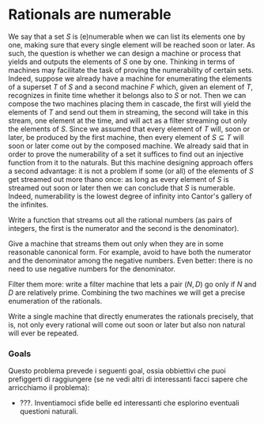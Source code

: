 # Rationals are numerable 

We say that a set $S$ is (e)numerable when we can list its elements one by one, making sure that every single element will be reached soon or later.
As such, the question is whether we can design a machine or process that yields and outputs the elements of $S$ one by one.
Thinking in terms of machines may facilitate the task of proving the numerability of certain sets.
Indeed, suppose we already have a machine for enumerating the elements of a superset $T$ of $S$ and a second machine $F$ which, given an element of $T$, recognizes in finite time whether it belongs also to $S$ or not.
Then we can compose the two machines placing them in cascade, the first will yield the elements of $T$ and send out them in streaming, the second will take in this stream, one element at the time, and will act as a filter streaming out only the elements of $S$.
Since we assumed that every element of $T$ will, soon or later, be produced by the first machine, then every element of $S\subseteq T$ will soon or later come out by the composed machine.
We already said that in order to prove the numerability of a set it suffices to find out an injective function from it to the naturals.
But this machine designing approach offers a second advantage:
it is not a problem if some (or all) of the elements of $S$ get streamed out more thano once: as long as every element of $S$ is streamed out soon or later then we can conclude that $S$ is numerable.
Indeed, numerability is the lowest degree of infinity into Cantor's gallery of the infinites.


Write a function that streams out all the rational numbers (as pairs of integers, the first is the numerator and the second is the denominator).

Give a machine that streams them out only when they are in some reasonable canonical form. For example, avoid to have both the numerator and the denominator among the negative numbers. Even better: there is no need to use negative numbers for the denominator.

Filter them more: write a filter machine that lets a pair $(N,D)$ go only if $N$ and $D$ are relatively prime.
Combining the two machines we will get a precise enumeration of the rationals.

Write a single machine that directly enumerates the rationals precisely, that is, not only every rational will come out soon or later but also non natural will ever be repeated.



### Goals 

Questo problema prevede i seguenti goal, ossia obbiettivi che puoi prefiggerti di raggiungere (se ne vedi altri di interessanti facci sapere che arricchiamo il problema):

- ???.
Inventiamoci sfide belle ed interessanti che esplorino eventuali questioni naturali.


